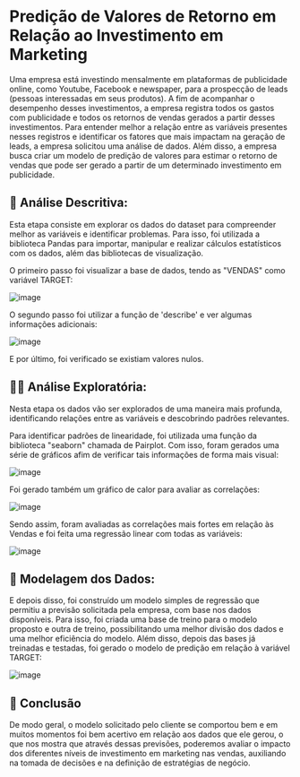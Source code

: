 # Predição de Valores de Retorno em Relação ao Investimento em Marketing
  Uma empresa está investindo mensalmente em plataformas de publicidade online, como Youtube, Facebook e newspaper, para a prospecção de leads (pessoas interessadas em seus produtos). A fim de acompanhar o desempenho desses
investimentos, a empresa registra todos os gastos com publicidade e todos os retornos de vendas gerados a partir desses investimentos. Para entender melhor a relação entre as variáveis presentes nesses registros e identificar os fatores que mais impactam na geração de leads, a empresa solicitou uma análise de dados. Além disso, a empresa busca criar um modelo de predição de valores para estimar o retorno de vendas que pode ser gerado a partir de um determinado investimento em publicidade.

## 🚀 Análise Descritiva:
 Esta etapa consiste em explorar os dados do dataset para compreender melhor as variáveis e identificar problemas. Para isso, foi utilizada a biblioteca Pandas para importar, manipular e realizar cálculos estatísticos com os dados, além das bibliotecas de visualização.

 O primeiro passo foi visualizar a base de dados, tendo as "VENDAS" como variável TARGET:
  
  ![image](https://github.com/juanlucas7/Regressao_Marketing/assets/149596266/1b37a73f-510d-4bf7-ace5-54abf62486f7)

  O segundo passo foi utilizar a função de 'describe' e ver algumas informações adicionais:

  ![image](https://github.com/juanlucas7/Regressao_Marketing/assets/149596266/0255129b-5f02-462b-b7ad-41ddea927033)

  E por último, foi verificado se existiam valores nulos.

## 🕵🏾 Análise Exploratória:
  Nesta etapa os dados vão ser explorados de uma maneira mais profunda, identificando relações entre as variáveis e descobrindo padrões relevantes.

  Para identificar padrões de linearidade, foi utilizada uma função da biblioteca "seaborn" chamada de  Pairplot. Com isso, foram gerados uma série de gráficos afim de verificar tais informações de forma mais visual:
  
 ![image](https://github.com/juanlucas7/Regressao_Marketing/assets/149596266/b64bca86-53a3-4fc3-93da-fbfd88b32fe5)

  Foi gerado também um gráfico de calor para avaliar as correlações:

 ![image](https://github.com/juanlucas7/Regressao_Marketing/assets/149596266/0cdb0a3a-3341-499a-9a84-86d3802accbd)

 Sendo assim, foram avaliadas as correlações mais fortes em relação às Vendas e foi feita uma regressão linear com todas as variáveis:

 ![image](https://github.com/juanlucas7/Regressao_Marketing/assets/149596266/035de300-841a-4da8-9e2e-65aa9d053264)

 ## 🧮 Modelagem dos Dados:

 E depois disso, foi construído um modelo simples de regressão que permitiu a previsão solicitada pela empresa, com base nos dados disponíveis. Para isso, foi criada uma base de treino para o modelo proposto e outra de treino, possibilitando uma melhor divisão dos dados e uma melhor eficiência do modelo. Além disso, depois das bases já treinadas e testadas, foi gerado o modelo de predição em relação à variável TARGET:

 ![image](https://github.com/juanlucas7/Regressao_Marketing/assets/149596266/ace69191-d4da-4928-853a-ce64084d50d1)


## 🧪 Conclusão

De modo geral, o modelo solicitado pelo cliente se comportou bem e em muitos momentos foi bem acertivo em relação aos dados que ele gerou, o que nos mostra que através dessas previsões, poderemos avaliar o impacto dos diferentes níveis de
investimento em marketing nas vendas, auxiliando na tomada de decisões e na definição de estratégias de negócio.






 

